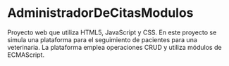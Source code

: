 # AdministradorDeCitasModulos
 Proyecto web que utiliza HTML5, JavaScript y CSS. En este proyecto se simula una plataforma para el seguimiento de pacientes para una veterinaria. La plataforma emplea operaciones CRUD y utiliza módulos de ECMAScript.
